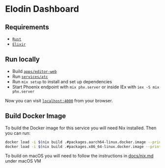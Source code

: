 # Elodin Dashboard

## Requirements

- [`Rust`](https://www.rust-lang.org/tools/install)
- [`Elixir`](https://elixir-lang.org/install.html)

## Run locally

- Build [`apps/editor-web`](../../apps/editor-web/README.md)
- Run [`services/atc`](../atc/README.md)
- Run `mix setup` to install and set up dependencies
- Start Phoenix endpoint with `mix phx.server` or inside IEx with `iex -S mix phx.server`

Now you can visit [`localhost:4000`](http://localhost:4000) from your browser.

## Build Docker Image

To build the Docker image for this service you will need Nix installed. Then you can run:

``` sh
docker load -i $(nix build .#packages.aarch64-linux.docker.image --print-out-paths) # for arm
docker load -i $(nix build .#packages.x86_64-linux.docker.image --print-out-paths) # for x86
```

To build on macOS you will need to follow the instructions in [docs/nix.md](../../docs/internal/nix.md) under macOS VM

